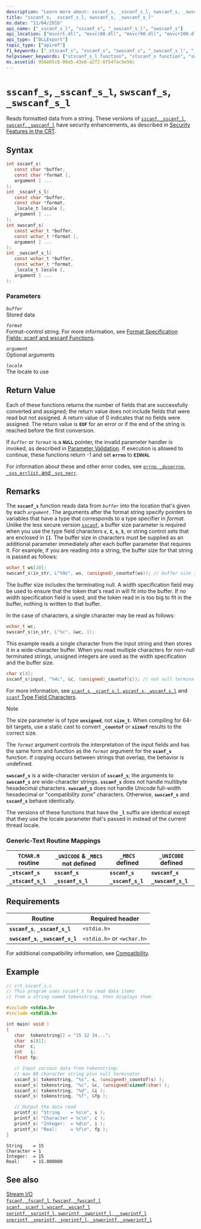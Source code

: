 ```yaml
---
description: "Learn more about: sscanf_s, _sscanf_s_l, swscanf_s, _swscanf_s_l"
title: "sscanf_s, _sscanf_s_l, swscanf_s, _swscanf_s_l"
ms.date: "11/04/2016"
api_name: ["_sscanf_s_l", "sscanf_s", "_swscanf_s_l", "swscanf_s"]
api_location: ["msvcrt.dll", "msvcr80.dll", "msvcr90.dll", "msvcr100.dll", "msvcr100_clr0400.dll", "msvcr110.dll", "msvcr110_clr0400.dll", "msvcr120.dll", "msvcr120_clr0400.dll", "ucrtbase.dll", "ntoskrnl.exe"]
api_type: ["DLLExport"]
topic_type: ["apiref"]
f1_keywords: ["_stscanf_s", "sscanf_s", "swscanf_s", "_swscanf_s_l", "_stscanf_s_l", "_sscanf_s_l"]
helpviewer_keywords: ["stscanf_s_l function", "stscanf_s function", "swscanf_s function", "swscanf_s_l function", "sscanf_s_l function", "_stscanf_s_l function", "strings [C++], reading data from", "sscanf_s function", "_swscanf_s_l function", "_stscanf_s function", "reading data, strings", "strings [C++], reading", "_sscanf_s_l function"]
ms.assetid: 956e65c8-00a5-43e8-a2f2-0f547ac9e56c
---
```

# `sscanf_s`, `_sscanf_s_l`, `swscanf_s`, `_swscanf_s_l`

Reads formatted data from a string. These versions of [`sscanf`, `_sscanf_l`, `swscanf`, `_swscanf_l`](sscanf-sscanf-l-swscanf-swscanf-l.md) have security enhancements, as described in [Security Features in the CRT](../../c-runtime-library/security-features-in-the-crt.md).

## Syntax

```C
int sscanf_s(
   const char *buffer,
   const char *format [,
   argument ] ...
);
int _sscanf_s_l(
   const char *buffer,
   const char *format,
   _locale_t locale [,
   argument ] ...
);
int swscanf_s(
   const wchar_t *buffer,
   const wchar_t *format [,
   argument ] ...
);
int _swscanf_s_l(
   const wchar_t *buffer,
   const wchar_t *format,
   _locale_t locale [,
   argument ] ...
);
```

### Parameters

*`buffer`*<br/>
Stored data

*`format`*<br/>
Format-control string. For more information, see [Format Specification Fields: scanf and wscanf Functions](../../c-runtime-library/format-specification-fields-scanf-and-wscanf-functions.md).

*`argument`*<br/>
Optional arguments

*`locale`*<br/>
The locale to use

## Return Value

Each of these functions returns the number of fields that are successfully converted and assigned; the return value does not include fields that were read but not assigned. A return value of 0 indicates that no fields were assigned. The return value is **`EOF`** for an error or if the end of the string is reached before the first conversion.

If *`buffer`* or *`format`* is a **`NULL`** pointer, the invalid parameter handler is invoked, as described in [Parameter Validation](../../c-runtime-library/parameter-validation.md). If execution is allowed to continue, these functions return -1 and set **`errno`** to **`EINVAL`**

For information about these and other error codes, see [`errno`, `_doserrno`, `_sys_errlist`, and `_sys_nerr`](../../c-runtime-library/errno-doserrno-sys-errlist-and-sys-nerr.md).

## Remarks

The **`sscanf_s`** function reads data from *`buffer`* into the location that's given by each *`argument`*. The arguments after the format string specify pointers to variables that have a type that corresponds to a type specifier in *format*. Unlike the less secure version [`sscanf`](sscanf-sscanf-l-swscanf-swscanf-l.md), a buffer size parameter is required when you use the type field characters **`c`**, **`C`**, **`s`**, **`S`**, or string control sets that are enclosed in **`[]`**. The buffer size in characters must be supplied as an additional parameter immediately after each buffer parameter that requires it. For example, if you are reading into a string, the buffer size for that string is passed as follows:

```C
wchar_t ws[10];
swscanf_s(in_str, L"%9s", ws, (unsigned)_countof(ws)); // buffer size is 10, width specification is 9
```

The buffer size includes the terminating null. A width specification field may be used to ensure that the token that's read in will fit into the buffer. If no width specification field is used, and the token read in is too big to fit in the buffer, nothing is written to that buffer.

In the case of characters, a single character may be read as follows:

```C
wchar_t wc;
swscanf_s(in_str, L"%c", &wc, 1);
```

This example reads a single character from the input string and then stores it in a wide-character buffer. When you read multiple characters for non-null terminated strings, unsigned integers are used as the width specification and the buffer size.

```C
char c[4];
sscanf_s(input, "%4c", &c, (unsigned)_countof(c)); // not null terminated
```

For more information, see [`scanf_s`, `_scanf_s_l`, `wscanf_s`, `_wscanf_s_l`](scanf-s-scanf-s-l-wscanf-s-wscanf-s-l.md) and [`scanf` Type Field Characters](../../c-runtime-library/scanf-type-field-characters.md).

> [!NOTE]
> The size parameter is of type **`unsigned`**, not **`size_t`**. When compiling for 64-bit targets, use a static cast to convert **`_countof`** or **`sizeof`** results to the correct size.

The *`format`* argument controls the interpretation of the input fields and has the same form and function as the *`format`* argument for the **`scanf_s`** function. If copying occurs between strings that overlap, the behavior is undefined.

**`swscanf_s`** is a wide-character version of **`sscanf_s`**; the arguments to **`swscanf_s`** are wide-character strings. **`sscanf_s`** does not handle multibyte hexadecimal characters. **`swscanf_s`** does not handle Unicode full-width hexadecimal or "compatibility zone" characters. Otherwise, **`swscanf_s`** and **`sscanf_s`** behave identically.

The versions of these functions that have the **`_l`** suffix are identical except that they use the locale parameter that's passed in instead of the current thread locale.

### Generic-Text Routine Mappings

|`TCHAR.H` routine|`_UNICODE` & `_MBCS` not defined|`_MBCS` defined|`_UNICODE` defined|
|---------------------|------------------------------------|--------------------|-----------------------|
|**`_stscanf_s`**|**`sscanf_s`**|**`sscanf_s`**|**`swscanf_s`**|
|**`_stscanf_s_l`**|**`_sscanf_s_l`**|**`_sscanf_s_l`**|**`_swscanf_s_l`**|

## Requirements

|Routine|Required header|
|-------------|---------------------|
|**`sscanf_s`**, **`_sscanf_s_l`**|`<stdio.h>`|
|**`swscanf_s`**, **`_swscanf_s_l`**|`<stdio.h>` or `<wchar.h>`|

For additional compatibility information, see [Compatibility](../../c-runtime-library/compatibility.md).

## Example

```C
// crt_sscanf_s.c
// This program uses sscanf_s to read data items
// from a string named tokenstring, then displays them.

#include <stdio.h>
#include <stdlib.h>

int main( void )
{
   char  tokenstring[] = "15 12 14...";
   char  s[81];
   char  c;
   int   i;
   float fp;

   // Input various data from tokenstring:
   // max 80 character string plus null terminator
   sscanf_s( tokenstring, "%s", s, (unsigned)_countof(s) );
   sscanf_s( tokenstring, "%c", &c, (unsigned)sizeof(char) );
   sscanf_s( tokenstring, "%d", &i );
   sscanf_s( tokenstring, "%f", &fp );

   // Output the data read
   printf_s( "String    = %s\n", s );
   printf_s( "Character = %c\n", c );
   printf_s( "Integer:  = %d\n", i );
   printf_s( "Real:     = %f\n", fp );
}
```

```Output
String    = 15
Character = 1
Integer:  = 15
Real:     = 15.000000
```

## See also

[Stream I/O](../../c-runtime-library/stream-i-o.md)<br/>
[`fscanf`, `_fscanf_l`, `fwscanf`, `_fwscanf_l`](fscanf-fscanf-l-fwscanf-fwscanf-l.md)<br/>
[`scanf`, `_scanf_l`, `wscanf`, `_wscanf_l`](scanf-scanf-l-wscanf-wscanf-l.md)<br/>
[`sprintf`, `_sprintf_l`, `swprintf`, `_swprintf_l`, `__swprintf_l`](sprintf-sprintf-l-swprintf-swprintf-l-swprintf-l.md)<br/>
[`snprintf`, `_snprintf`, `_snprintf_l`, `_snwprintf`, `_snwprintf_l`](snprintf-snprintf-snprintf-l-snwprintf-snwprintf-l.md)<br/>
